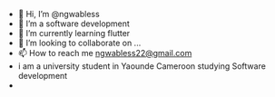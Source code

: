 - 👋 Hi, I’m @ngwabless
- 👀 I’m a software development
- 🌱 I’m currently learning flutter
- 💞️ I’m looking to collaborate on ...
- 📫 How to reach me ngwabless22@gmail.com
- i am a university student in Yaounde Cameroon studying Software development
- 

<!---
ngwabless/ngwabless is a ✨ special ✨ repository because its `README.md` (this file) appears on your GitHub profile.
You can click the Preview link to take a look at your changes.
--->
